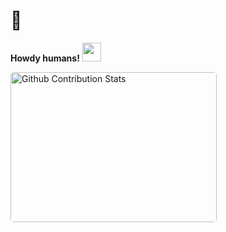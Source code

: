 # 🖖

**Howdy humans!** <img src="https://media.giphy.com/media/WUlplcMpOCEmTGBtBW/giphy.gif" width="30">

<p style="display: flex; justify-contect: space-between;">
<img style="border-radius: 5px; margin-bottom: 5px" alt="Github Contribution Stats" width="330px" height="240px" src="https://github-contribution-stats.vercel.app/api/?username=stonkol" />
